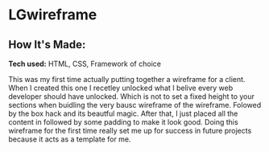 # LGwireframe

## How It's Made:

**Tech used:** HTML, CSS, Framework of choice

This was my first time actually putting together a wireframe for a client. When I created this one I recetley unlocked what I belive every web developer should have unlocked. Which is not to set a fixed height to your sections when buidling the very bausc wireframe of the wireframe. Folowed by the box hack and its beautful magic. After that, I just placed all the content in followed by some padding to make it look good. Doing this wireframe for the first time really set me up for success in future projects because it acts as a template for me. 


